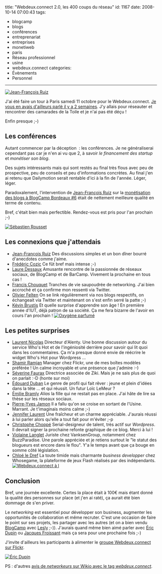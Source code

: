 title: "Webdeux.connect 2.0, les 400 coups du réseau"
id: 1167
date: 2008-10-14 07:00:43
tags:
- blogcamp
- blogs
- conférences
- entreprenariat
- entreprises
- monetiweb
- paris
- Réseau professionnel
- usine
- webdeux.connect
categories:
- Évènements
- Personnel
---

[![Jean-François Ruiz](http://farm4.static.flickr.com/3242/2934622938_d83079a14c.jpg)](http://www.flickr.com/photos/the-jedi/2934622938/ "Jean-François Ruiz")

J'ai été faire un tour à Paris samedi 11 octobre pour le Webdeux.connect. [Je vous en avais d'ailleurs parlé il y a 2 semaines](https://oncletom.io/2008/10/03/rendez-vous-octobre-novembre-web2-paris-web/). J'y allais pour réseauter et rencontrer des camarades de la Toile et je n'ai pas été déçu !

Enfin presque ;-)

<!--more-->

## Les conférences

Autant commencer par la déception  : les conférences. Je ne généraliserai cependant pas car je n'en ai vu que 2, à savoir _le financement des startup_ et _monétiser son blog_.

Des sujets intéressants mais qui sont restés au final très flous avec peu de prospective, peu de conseils et peu d'informations concrètes.
Au final j'en ai retenu que Dailymotion serait rentable d'ici à la fin de l'année. Léger, léger.

Paradoxalement, l'intervention de [Jean-François Ruiz](http://webdeux.info) sur la [monétisation des blogs à BlogCamp Bordeaux #6](http://bordeaux.blogcamp.fr/2008/07/05/retour-sur-blogcamp-bordeaux-6/) était de nettement meilleure qualité en terme de contenu.

Bref, c'était bien mais perfectible. Rendez-vous est pris pour l'an prochain ;-)

[![Sébastien Rousset](http://farm4.static.flickr.com/3295/2934620836_dbdb029df0_m.jpg)](http://www.flickr.com/photos/the-jedi/2934620836/ "Sébastien Rousset")

## Les connexions que j'attendais

*   [Jean-François Ruiz](http://webdeux.info)
Des discussions simples et un bon dîner bourré d'anecdotes comme j'aime.
*   [Frédéric Cozic](http://aysoon.fr)
Ce fût bref mais intense ;-)
*   [Laure Dessaux](http://www.lauredessaux.com/blog/)
Amusante rencontre de la passionnée de réseaux sociaux, de BlogCamp et de BarCamp. Vivement la prochaine en tous cas !
*   [Francis Chouquet](http://fran6art.com)
Tranches de vie saupoudrée de networking. J'ai bien accroché et ça confirme mon ressenti via Twitter.
*   [Olivier Felten](http://felten.biz)
On se link régulièrement via nos blogs respectifs, on échangeait via Twitter et maintenant on s'est enfin serré la patte ;-)
*   [Kévin Brustis](http://kjame.com)
Et quelle surprise d'apprendre son âge ! En première année d'IUT, déjà patron de sa société. Ça me fera bizarre de l'avoir en cours l'an prochain !
[![Oxygène parfumé](http://farm4.static.flickr.com/3019/2938383121_56d7a726cb.jpg)](http://www.flickr.com/photos/the-jedi/2938383121/ "Oxygène parfumé")

## Les petites surprises

*   [Laurent Nicolas](http://alenty.com)
Directeur d'Alenty. Une bonne discussion autour du service Who's Hot et de l'ingéniosité derrière pour savoir qui lit quoi dans les commentaires. Ça m'a presque donné envie de réécrire le widget Who's Hot pour Wordpress ...
*   [Shamir Ramjan](http://flickr.com)
Manager chez Flickr, une de mes boîtes modèles préférée ! Un calme incroyable et une présence que j'admire :-)
*   [Séverine Faurax](http://my.ziki.com/severine)
Directrice associée de Ziki. Mais je ne sais plus de quoi on parlait :-D (honte sur moi)
*   [Édouard Duban](http://www.ziki.com/fr/dubano+7386)
Le genre de profil qui fait rêver : jeune et plein d'idées dans la tête ... et qui réussit. Un futur Loïc LeMeur ?
*   [Émilie Bramly](http://blogtendancescom.agregablogs.com/)
_Alias_ la fille qui ne restait pas en place. J'ai hâte de lire sa thèse sur les réseaux sociaux.
*   [Pierre-Yves Jamon](http://blog.pym.me/)
Il a fallu qu'on se croise en sortant de l'Usine. Marrant. Je t'imaginais moins calme ;-)
*   [Jennifer Laurent](http://littlegirl.fr)
Une fraîcheur et un charme appréciable. J'aurais réussi à lui parler alors qu'elle a tout fait pour m'éviter ;-p
*   [Christophe Choppé](http://reservoirbuzz.com)
Serial-designeur de talent, très actif sur _Wordpress_. Il devrait signer la prochaine refonte graphique de ce blog. Merci à lui !
*   [Violaine Langlet](http://blog.legitiname.com/author/vlanglet/)
Juriste chez VanksenGroup, notamment chez BuzzParadise. Une parole appréciée et je retiens surtout le "le statut des blogueurs est encore dans le flou". Y'a le temps avant que ça bouge en somme côté législation.
*   [Chloé le Dref](http://www.whosegame.com/)
La toute timide mais charmante _business developper_ chez Whosegame, la plateforme de jeux Flash réalisés par des indépendants.
[![Webdeux.connect à l](http://farm4.static.flickr.com/3015/2933767005_e02ae4338e_m.jpg)](http://www.flickr.com/photos/the-jedi/2933767005/ "Webdeux.connect à l")

## Conclusion

Bref, une journée excellente. Certes la place était à 100€ mais étant donné la qualité des personnes sur place (et j'en ai raté), ça aurait été bien dommage de s'en priver.

Le _networking_ est essentiel pour développer son business, augmenter les opportunités de collaboration et même recruter. C'est une occasion de faire le point sur ses projets, les partager avec les autres (et on a bien vendu [BlogCamp](http://blogcamp.fr) avec [Lesly](http://leslyg.com) ;-)).
J'aurais quand même bien aimé parler avec [Éric Dupin](http://presse-citron.fr) ou [Jacques Froissant](http://altaide.typepad.com) mais ça sera pour une prochaine fois ;-)

J'invite d'ailleurs les participants à alimenter le [groupe Webdeux.connect sur Flickr](http://www.flickr.com/groups/webdeux-connect/).

[![Éric Dupin](http://farm4.static.flickr.com/3025/2939245570_f24f4d4e7b_m.jpg)](http://www.flickr.com/photos/the-jedi/2939245570/ "Éric Dupin")

PS : d'autres [avis de _networkeurs_ sur Wikio avec le tag _webdeux.connect_](http://www.wikio.fr/blogs/search/webdeux.connect).